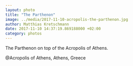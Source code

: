 ```yaml
---
layout: photo
title: "The Parthenon"
image: ../media/2017-11-10-acropolis-the-parthenon.jpg
author: Matthias Kretschmann
date: 2017-11-10 14:37:19.869188000 +02:00
category: photos
---
```


The Parthenon on top of the Acropolis of Athens.

@Acropolis of Athens, Athens, Greece
